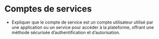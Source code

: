 # Comptes de services

* Expliquer que le compte de service est un compte utilisateur utilisé par une application ou un service pour accéder à la plateforme, offrant une méthode sécurisée d’authentification et d’autorisation.
